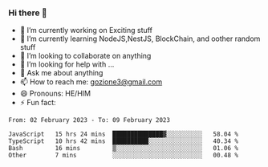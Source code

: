 ### Hi there 👋

<!--
**charlieScript/charlieScript** is a ✨ _special_ ✨ repository because its `README.md` (this file) appears on your GitHub profile.

Here are some ideas to get you started: -->

- 🔭 I’m currently working on Exciting stuff
- 🌱 I’m currently learning NodeJS,NestJS, BlockChain, and oother random stuff
- 👯 I’m looking to collaborate on anything
- 🤔 I’m looking for help with ...
- 💬 Ask me about anything
- 📫 How to reach me: gozione3@gmail.com
- 😄 Pronouns: HE/HIM
- ⚡ Fun fact: 
<!--START_SECTION:waka-->

```text
From: 02 February 2023 - To: 09 February 2023

JavaScript   15 hrs 24 mins  ██████████████▓░░░░░░░░░░   58.04 %
TypeScript   10 hrs 42 mins  ██████████░░░░░░░░░░░░░░░   40.34 %
Bash         16 mins         ▒░░░░░░░░░░░░░░░░░░░░░░░░   01.06 %
Other        7 mins          ░░░░░░░░░░░░░░░░░░░░░░░░░   00.48 %
```

<!--END_SECTION:waka-->

